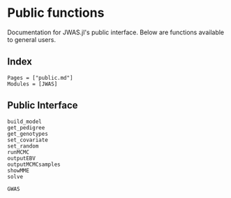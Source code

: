 # Public functions

Documentation for JWAS.jl's public interface. Below are functions available to general users.


## Index

```@index
Pages = ["public.md"]
Modules = [JWAS]
```

## Public Interface

```@docs
build_model
get_pedigree
get_genotypes
set_covariate
set_random
runMCMC
outputEBV
outputMCMCsamples
showMME
solve
```

```@docs
GWAS
```
